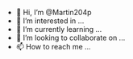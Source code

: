 - 👋 Hi, I’m @Martin204p
- 👀 I’m interested in ...
- 🌱 I’m currently learning ...
- 💞️ I’m looking to collaborate on ...
- 📫 How to reach me ...

<!---
Martin204p/Martin204p is a ✨ special ✨ repository because its `README.md` (this file) appears on your GitHub profile.
You can click the Preview link to take a look at your changes.
--->
